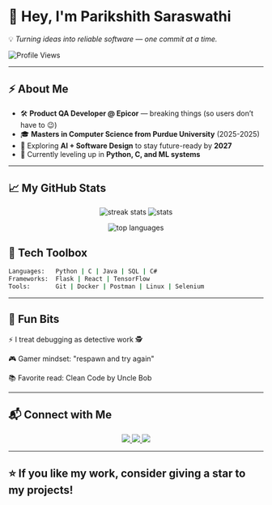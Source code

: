 # 👋 Hey, I'm Parikshith Saraswathi

💡 *Turning ideas into reliable software — one commit at a time.*  

![Profile Views](https://komarev.com/ghpvc/?username=Parikshith-S&color=brightgreen&style=for-the-badge)

---

## ⚡ About Me
- 🛠️ **Product QA Developer @ Epicor** — breaking things (so users don’t have to 😉)  
- 🎓 **Masters in Computer Science from Purdue University** (2025-2025)  
- 🤖 Exploring **AI + Software Design** to stay future-ready by **2027**  
- 🌱 Currently leveling up in **Python, C, and ML systems**  

---
## 📈 My GitHub Stats
<p align="center">
    <img src="https://github-readme-streak-stats.herokuapp.com/?user=Parikshith-S&theme=radical" alt="streak stats"/>
    <img src="https://github-readme-stats.vercel.app/api?username=Parikshith-S&rank_icon=github&theme=radical" alt="stats"/>
</p>
<p align="center">
    <img src="https://github-readme-stats.vercel.app/api/top-langs/?username=Parikshith-S&theme=cobalt&show_icons=true&hide_border=true&layout=compact" alt="top languages"/>
</p>


## 🔧 Tech Toolbox
```bash
Languages:   Python | C | Java | SQL | C#
Frameworks:  Flask | React | TensorFlow
Tools:       Git | Docker | Postman | Linux | Selenium
```
---

## 🧩 Fun Bits

⚡ I treat debugging as detective work 🕵️

🎮 Gamer mindset: "respawn and try again"

📚 Favorite read: Clean Code by Uncle Bob

---

## 📬 Connect with Me
<p align="center"> <a href="https://www.linkedin.com/in/parikshith-s/">
<img src="https://img.shields.io/badge/-LinkedIn-blue?logo=linkedin&style=for-the-badge"/>
</a> 
<a href="mailto:parikshith200@gmail.com">
<img src="https://img.shields.io/badge/-Email-red?logo=gmail&style=for-the-badge"/>
</a>
<a href="https://parikshith-s.github.io/portfolio/"><img src="https://img.shields.io/badge/Portfolio-543DE0?style=for-the-badge&logo=About.me&logoColor=white"/></a>
</p>

---

## ⭐ If you like my work, consider giving a star to my projects!


